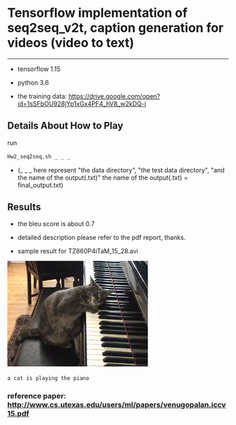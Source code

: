 # Tensorflow implementation of seq2seq_v2t, caption generation for videos (video to text)
---

[//]: # (Image References)

[image1]: ./TZ860P4iTaM_15_28.gif

* tensorflow 1.15

* python 3.6

* the training data: https://drive.google.com/open?id=1sSFbOU928jYp1xGx4PF4_hV8_w2kDQ-j

## Details About How to Play

run

```sh
Hw2_seq2seq.sh _ _ _
```

* (_ _ _ here represent "the data directory", "the test data directory", "and the name of the output(.txt)"
the name of the output(.txt) = final_output.txt)

## Results

* the bleu score is about 0.7

* detailed description please refer to the pdf report, thanks.

* sample result for TZ860P4iTaM_15_28.avi

![alt text][image1]

`a cat is playing the piano`

### reference paper: http://www.cs.utexas.edu/users/ml/papers/venugopalan.iccv15.pdf
